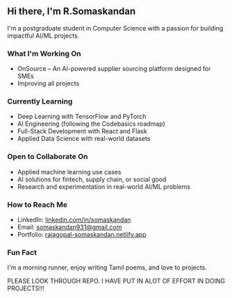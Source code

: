 ## Hi there, I'm R.Somaskandan

I'm a postgraduate student in Computer Science with a passion for building impactful AI/ML projects.

### What I'm Working On

* OnSource – An AI-powered supplier sourcing platform designed for SMEs
* Improving all projects

### Currently Learning

* Deep Learning with TensorFlow and PyTorch
* AI Engineering (following the Codebasics roadmap)
* Full-Stack Development with React and Flask
* Applied Data Science with real-world datasets

### Open to Collaborate On

* Applied machine learning use cases
* AI solutions for fintech, supply chain, or social good
* Research and experimentation in real-world AI/ML problems

### How to Reach Me

* LinkedIn: [linkedin.com/in/somaskandan](https://www.linkedin.com/in/somaskandan/)
* Email: [somaskandan931@gmail.com](mailto:somaskandan931@gmail.com)
* Portfolio: [rajagopal-somaskandan.netlify.app](https://rajagopal-somaskandan.netlify.app/)

### Fun Fact

I'm a morning runner, enjoy writing Tamil poems, and love to projects.

PLEASE LOOK THROUGH REPO. I HAVE PUT IN ALOT OF EFFORT IN DOING PROJECTS!!!

